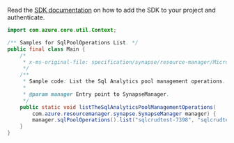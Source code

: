 Read the [SDK documentation](https://github.com/Azure/azure-sdk-for-java/blob/azure-resourcemanager-synapse_1.0.0-beta.3/sdk/synapse/azure-resourcemanager-synapse/README.md) on how to add the SDK to your project and authenticate.

```java
import com.azure.core.util.Context;

/** Samples for SqlPoolOperations List. */
public final class Main {
    /*
     * x-ms-original-file: specification/synapse/resource-manager/Microsoft.Synapse/stable/2021-06-01/examples/ListSqlPoolOperations.json
     */
    /**
     * Sample code: List the Sql Analytics pool management operations.
     *
     * @param manager Entry point to SynapseManager.
     */
    public static void listTheSqlAnalyticsPoolManagementOperations(
        com.azure.resourcemanager.synapse.SynapseManager manager) {
        manager.sqlPoolOperations().list("sqlcrudtest-7398", "sqlcrudtest-4645", "testdb", Context.NONE);
    }
}
```
